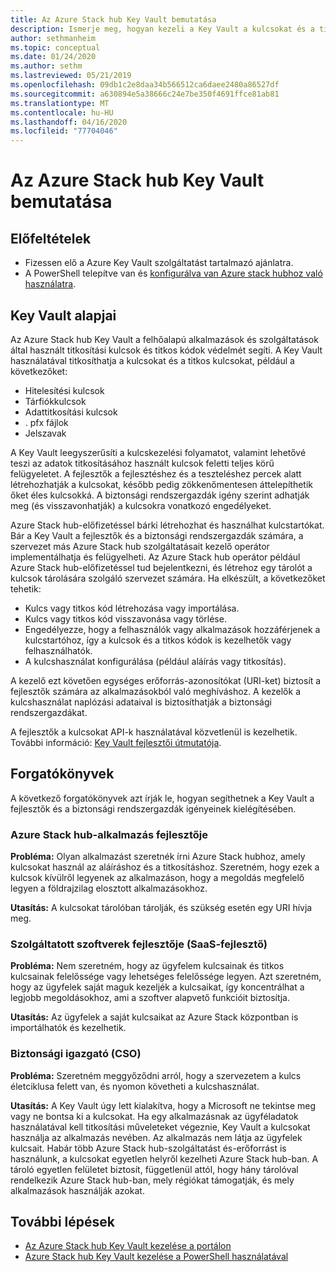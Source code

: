 ```yaml
---
title: Az Azure Stack hub Key Vault bemutatása
description: Ismerje meg, hogyan kezeli a Key Vault a kulcsokat és a titkokat Azure Stack hub-ban.
author: sethmanheim
ms.topic: conceptual
ms.date: 01/24/2020
ms.author: sethm
ms.lastreviewed: 05/21/2019
ms.openlocfilehash: 09db1c2e8daa34b566512ca6daee2480a86527df
ms.sourcegitcommit: a630894e5a38666c24e7be350f4691ffce81ab81
ms.translationtype: MT
ms.contentlocale: hu-HU
ms.lasthandoff: 04/16/2020
ms.locfileid: "77704046"
---
```

# <a name="introduction-to-key-vault-in-azure-stack-hub"></a>Az Azure Stack hub Key Vault bemutatása

## <a name="prerequisites"></a>Előfeltételek

* Fizessen elő a Azure Key Vault szolgáltatást tartalmazó ajánlatra.  
* A PowerShell telepítve van és [konfigurálva van Azure stack hubhoz való használatra](azure-stack-powershell-configure-user.md).

## <a name="key-vault-basics"></a>Key Vault alapjai

Az Azure Stack hub Key Vault a felhőalapú alkalmazások és szolgáltatások által használt titkosítási kulcsok és titkos kódok védelmét segíti. A Key Vault használatával titkosíthatja a kulcsokat és a titkos kulcsokat, például a következőket:

* Hitelesítési kulcsok
* Tárfiókkulcsok
* Adattitkosítási kulcsok
* . pfx fájlok
* Jelszavak

A Key Vault leegyszerűsíti a kulcskezelési folyamatot, valamint lehetővé teszi az adatok titkosításához használt kulcsok feletti teljes körű felügyeletet. A fejlesztők a fejlesztéshez és a teszteléshez percek alatt létrehozhatják a kulcsokat, később pedig zökkenőmentesen áttelepíthetik őket éles kulcsokká. A biztonsági rendszergazdák igény szerint adhatják meg (és visszavonhatják) a kulcsokra vonatkozó engedélyeket.

Azure Stack hub-előfizetéssel bárki létrehozhat és használhat kulcstartókat. Bár a Key Vault a fejlesztők és a biztonsági rendszergazdák számára, a szervezet más Azure Stack hub szolgáltatásait kezelő operátor implementálhatja és felügyelheti. Az Azure Stack hub operátor például Azure Stack hub-előfizetéssel tud bejelentkezni, és létrehoz egy tárolót a kulcsok tárolására szolgáló szervezet számára. Ha elkészült, a következőket tehetik:

* Kulcs vagy titkos kód létrehozása vagy importálása.
* Kulcs vagy titkos kód visszavonása vagy törlése.
* Engedélyezze, hogy a felhasználók vagy alkalmazások hozzáférjenek a kulcstartóhoz, így a kulcsok és a titkos kódok is kezelhetők vagy felhasználhatók.
* A kulcshasználat konfigurálása (például aláírás vagy titkosítás).

A kezelő ezt követően egységes erőforrás-azonosítókat (URI-ket) biztosít a fejlesztők számára az alkalmazásokból való meghíváshoz. A kezelők a kulcshasználat naplózási adataival is biztosíthatják a biztonsági rendszergazdákat.

A fejlesztők a kulcsokat API-k használatával közvetlenül is kezelhetik. További információ: [Key Vault fejlesztői útmutatója](/azure/key-vault/key-vault-developers-guide).

## <a name="scenarios"></a>Forgatókönyvek

A következő forgatókönyvek azt írják le, hogyan segíthetnek a Key Vault a fejlesztők és a biztonsági rendszergazdák igényeinek kielégítésében.

### <a name="developer-for-an-azure-stack-hub-app"></a>Azure Stack hub-alkalmazás fejlesztője

**Probléma:** Olyan alkalmazást szeretnék írni Azure Stack hubhoz, amely kulcsokat használ az aláíráshoz és a titkosításhoz. Szeretném, hogy ezek a kulcsok kívülről legyenek az alkalmazáson, hogy a megoldás megfelelő legyen a földrajzilag elosztott alkalmazásokhoz.

**Utasítás:** A kulcsokat tárolóban tárolják, és szükség esetén egy URI hívja meg.

### <a name="developer-for-software-as-a-service-saas"></a>Szolgáltatott szoftverek fejlesztője (SaaS-fejlesztő)

**Probléma:** Nem szeretném, hogy az ügyfelem kulcsainak és titkos kulcsainak felelőssége vagy lehetséges felelőssége legyen. Azt szeretném, hogy az ügyfelek saját maguk kezeljék a kulcsaikat, így koncentrálhat a legjobb megoldásokhoz, ami a szoftver alapvető funkcióit biztosítja.

**Utasítás:** Az ügyfelek a saját kulcsaikat az Azure Stack központban is importálhatók és kezelhetik.

### <a name="chief-security-officer-cso"></a>Biztonsági igazgató (CSO)

**Probléma:** Szeretném meggyőződni arról, hogy a szervezetem a kulcs életciklusa felett van, és nyomon követheti a kulcshasználat.

**Utasítás:** A Key Vault úgy lett kialakítva, hogy a Microsoft ne tekintse meg vagy ne bontsa ki a kulcsokat. Ha egy alkalmazásnak az ügyféladatok használatával kell titkosítási műveleteket végeznie, Key Vault a kulcsokat használja az alkalmazás nevében. Az alkalmazás nem látja az ügyfelek kulcsait. Habár több Azure Stack hub-szolgáltatást és-erőforrást is használunk, a kulcsokat egyetlen helyről kezelheti Azure Stack hub-ban. A tároló egyetlen felületet biztosít, függetlenül attól, hogy hány tárolóval rendelkezik Azure Stack hub-ban, mely régiókat támogatják, és mely alkalmazások használják azokat.

## <a name="next-steps"></a>További lépések

* [Az Azure Stack hub Key Vault kezelése a portálon](azure-stack-key-vault-manage-portal.md)  
* [Azure Stack hub Key Vault kezelése a PowerShell használatával](azure-stack-key-vault-manage-powershell.md)

